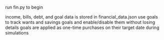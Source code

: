 run fin.py to begin

income, bills, debt, and goal data is stored in financial_data.json
use goals to track wants and savings goals and enable/disable them without losing details
goals are applied as one-time purchases on their target date during simulations

